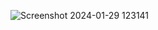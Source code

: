 ![Screenshot 2024-01-29 123141](https://github.com/Shaher-Yar/Ticket-Design/assets/140485614/b546bae6-3eb6-4716-8b5f-e189d0d50c02)
